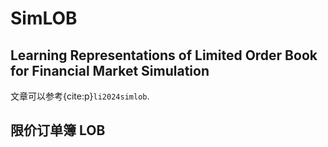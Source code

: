 # SimLOB

## Learning Representations of Limited Order Book for Financial Market Simulation

文章可以参考{cite:p}`li2024simlob`.

## 限价订单簿 LOB




```{bibliography}
```
